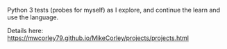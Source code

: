 Python 3 tests (probes for myself) as I explore, and continue the learn and use the language. 

Details here: https://mwcorley79.github.io/MikeCorley/projects/projects.html

